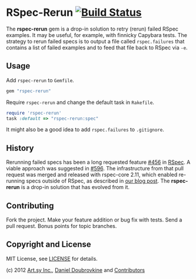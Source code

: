RSpec-Rerun [![Build Status](https://secure.travis-ci.org/dblock/rspec-rerun.png)](http://travis-ci.org/dblock/rspec-rerun)
===========

The **rspec-rerun** gem is a drop-in solution to retry (rerun) failed RSpec examples. It may be useful, for example, with finnicky Capybara tests. The strategy to rerun failed specs is to output a file called `rspec.failures` that contains a list of failed examples and to feed that file back to RSpec via `-e`. 

Usage
-----

Add `rspec-rerun` to `Gemfile`.

``` ruby
gem "rspec-rerun"
```

Require `rspec-rerun` and change the default task in `Rakefile`.

``` ruby
require 'rspec-rerun'
task :default => "rspec-rerun:spec"
```

It might also be a good idea to add `rspec.failures` to `.gitignore`.

History
-------

Rerunning failed specs has been a long requested feature [#456](https://github.com/rspec/rspec-core/issues/456) in [RSpec](https://github.com/rspec/rspec-core/). A viable approach was suggested in [#596](https://github.com/rspec/rspec-core/pull/596). The infrastructure from that pull request was merged and released with rspec-core 2.11, which enabled re-running specs outside of RSpec, as described in [our blog post](http://artsy.github.com/blog/2012/05/15/how-to-organize-over-3000-rspec-specs-and-retry-test-failures/). The **rspec-rerun** is a drop-in solution that has evolved from it. 

Contributing
------------

Fork the project. Make your feature addition or bug fix with tests. Send a pull request. Bonus points for topic branches.

Copyright and License
---------------------

MIT License, see [LICENSE](https://github.com/dblock/rspec-rerun/blob/master/LICENSE.md) for details.

(c) 2012 [Art.sy Inc.](http://artsy.github.com), [Daniel Doubrovkine](https://github.com/dblock) and [Contributors](https://github.com/dblock/rspec-rerun/blob/master/CHANGELOG.md)

